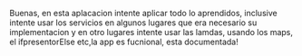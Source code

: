 Buenas, en esta aplacacion intente aplicar todo lo aprendidos, inclusive intente usar los servicios en algunos lugares que era necesario su implementacion y en otro lugares intente usar las lamdas, usando los maps, el ifpresentorElse etc,la app es fucnional, esta documentada!
